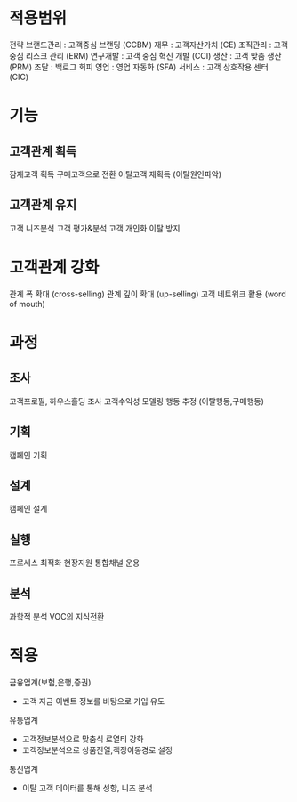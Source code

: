 # 적용범위
전략
브랜드관리 : 고객중심 브랜딩 (CCBM)
재무 : 고객자산가치 (CE)
조직관리 : 고객중심 리스크 관리 (ERM)
연구개발 : 고객 중심 혁신 개발 (CCI)
생산 : 고객 맞춤 생산 (PRM)
조달 : 백로그 회피
영업 : 영업 자동화 (SFA)
서비스 : 고객 상호작용 센터 (CIC)

# 기능
## 고객관계 획득
잠재고객 획득
구매고객으로 전환
이탈고객 재획득 (이탈원인파악)

## 고객관계 유지
고객 니즈분석
고객 평가&분석
고객 개인화
이탈 방지

# 고객관계 강화
관계 폭 확대 (cross-selling)
관계 깊이 확대 (up-selling)
고객 네트워크 활용 (word of mouth)

# 과정
## 조사
고객프로필, 하우스홀딩 조사
고객수익성 모델링
행동 추정 (이탈행동,구매행동)

## 기획
캠페인 기획

## 설계
캠페인 설계

## 실행
프로세스 최적화
현장지원
통합채널 운용

## 분석
과학적 분석
VOC의 지식전환

# 적용
금융업계(보험,은행,증권)
- 고객 자금 이벤트 정보를 바탕으로 가입 유도

유통업계
- 고객정보분석으로 맞춤식 로열티 강화
- 고객정보분석으로 상품진열,객장이동경로 설정

통신업계
- 이탈 고객 데이터를 통해 성향, 니즈 분석

 



